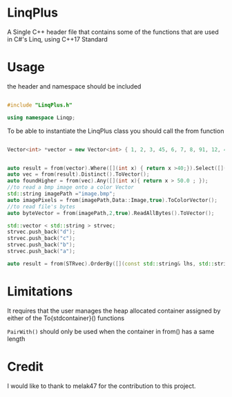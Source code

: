 # LinqPlus
A Single C++ header file that contains some of the functions that are used in C#'s Linq, using C++17 Standard

# Usage

the header and namespace should be included
```cpp

#include "LinqPlus.h"

using namespace Linqp;

```

To be able to instantiate the LinqPlus class you should  call the from function
```cpp

Vector<int> *vector = new Vector<int> { 1, 2, 3, 45, 6, 7, 8, 91, 12, 4, 1, 2 ,91,45,100,125,200};


auto result = from(vector).Where([](int x) { return x >40;}).Select([](int x) { return  (double)x;  }).ToList();
auto vec = from(result).Distinct().ToVector();
auto foundHigher = from(vec).Any([](int x){ return x > 50.0 ; });
//to read a bmp image onto a color Vector
std::string imagePath ="image.bmp";
auto imagePixels = from(imagePath,Data::Image,true).ToColorVector();
//to read file's bytes
auto byteVector = from(imagePath,2,true).ReadAllBytes().ToVector();

std::vector < std::string > strvec;
strvec.push_back("d");
strvec.push_back("c");
strvec.push_back("b");
strvec.push_back("a");

auto result = from(STRvec).OrderBy([](const std::string& lhs, std::string& rhs) {return lhs < rhs; }).ToVector();

```
# Limitations


It requires that the user manages the heap allocated container assigned by either of the To{stdcontainer}() functions

`PairWith()` should only be used when the container in from() has a same length

# Credit
I would like to thank to melak47 for the contribution to this project.
